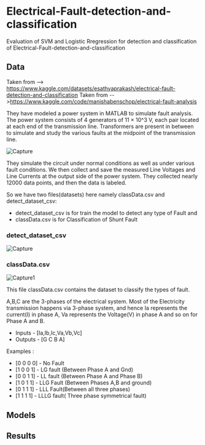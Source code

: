 # Electrical-Fault-detection-and-classification
Evaluation of SVM and Logistic Rregression for detection and classification of Electrical-Fault-detection-and-classification



## Data 
Taken from --> https://www.kaggle.com/datasets/esathyaprakash/electrical-fault-detection-and-classification
Taken from -->https://www.kaggle.com/code/manishabenschop/electrical-fault-analysis

They have modeled a power system in MATLAB to simulate fault analysis. The power system consists of 4 generators of 11 × 10^3 V, each pair located at each end of the transmission line. Transformers are present in between to simulate and study the various faults at the midpoint of the transmission line.

![Capture](https://github.com/keonij1/Electrical-Fault-detection-and-classification/assets/10182525/4cdf0eac-0fea-4a27-bf55-109bb3959367)

They simulate the circuit under normal conditions as well as under various fault conditions. We then collect and save the measured Line Voltages and Line Currents at the output side of the power system. They collected nearly 12000 data points, and then the data is labeled.


So we have two files(datasets) here namely classData.csv and detect_dataset_csv:
- detect_dataset_csv  is for train the model to detect any type of Fault and
- classData.csv  is for Classification of Shunt Fault



### detect_dataset_csv 

![Capture](https://github.com/keonij1/Electrical-Fault-detection-and-classification/assets/10182525/b2a9f5f0-0235-481e-b469-c88174812c7d)



### classData.csv

![Capture1](https://github.com/keonij1/Electrical-Fault-detection-and-classification/assets/10182525/bc351db9-96f1-4985-b066-aed3429b8d41)

This file classData.csv contains the dataset to classify the types of fault.

A,B,C are the 3-phases of the electrical system. Most of the Electricity transmission happens via 3-phase system,
and hence Ia represents the current(I) in phase A, Va represents the Voltage(V) in phase A and so on for Phase A and B.

- Inputs - [Ia,Ib,Ic,Va,Vb,Vc]
- Outputs - [G C B A]

Examples :
- [0 0 0 0] - No Fault
- [1 0 0 1] - LG fault (Between Phase A and Gnd)
- [0 0 1 1] - LL fault (Between Phase A and Phase B)
- [1 0 1 1] - LLG Fault (Between Phases A,B and ground)
- [0 1 1 1] - LLL Fault(Between all three phases)
- [1 1 1 1] - LLLG fault( Three phase symmetrical fault)

## Models

## Results
